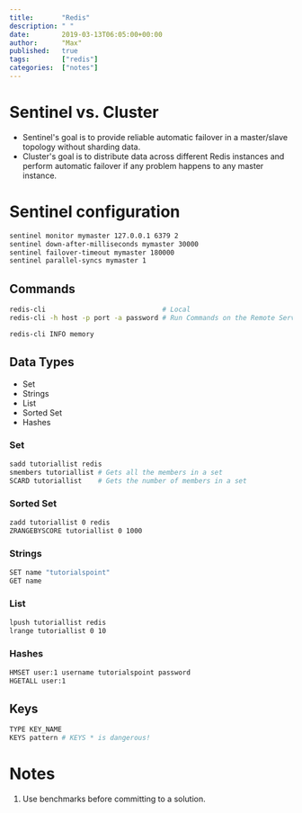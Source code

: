```yaml
---
title:       "Redis"
description: " "
date:        2019-03-13T06:05:00+00:00
author:      "Max"
published:   true
tags:        ["redis"]
categories:  ["notes"]
---
```


# Sentinel vs. Cluster

- Sentinel's goal is to provide reliable automatic failover in a master/slave topology without sharding data.
- Cluster's goal is to distribute data across different Redis instances and perform automatic failover if any problem happens to any master instance.

# Sentinel configuration

```bash
sentinel monitor mymaster 127.0.0.1 6379 2
sentinel down-after-milliseconds mymaster 30000
sentinel failover-timeout mymaster 180000
sentinel parallel-syncs mymaster 1
```

## Commands

```bash
redis-cli                             # Local
redis-cli -h host -p port -a password # Run Commands on the Remote Server

redis-cli INFO memory
```

## Data Types

- Set
- Strings
- List
- Sorted Set
- Hashes

### Set

```bash
sadd tutoriallist redis
smembers tutoriallist # Gets all the members in a set
SCARD tutoriallist    # Gets the number of members in a set
```

### Sorted Set

```bash
zadd tutoriallist 0 redis
ZRANGEBYSCORE tutoriallist 0 1000
```

### Strings

```bash
SET name "tutorialspoint"
GET name
```

### List

```bash
lpush tutoriallist redis
lrange tutoriallist 0 10
```

### Hashes

```bash
HMSET user:1 username tutorialspoint password
HGETALL user:1
```

## Keys

```bash
TYPE KEY_NAME
KEYS pattern # KEYS * is dangerous!
```

# Notes

1. Use benchmarks before committing to a solution.

